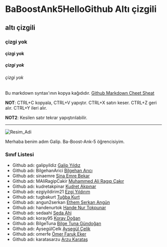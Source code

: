 # BaBoostAnk5HelloGithub Altı çizgili
## altı çizgili
### çizgi yok  
#### çizgi yok
##### çizgi yok
###### çizgi yok

Bu markdown syntax'ının kopya kağıdıdır. [Github Markdown Cheet Sheat](https://guides.github.com/pdfs/markdown-cheatsheet-online.pdf)

**NOT**: CTRL+C kopyala, CTRL+V yapıştır. CTRL+X satırı keser. CTRL+Z geri alır. CTRL+Y ileri alır.

**NOT2**: Kesilen satır tekrar yapıştırılabilir.

----

![Resim_Adi](https://raw.githubusercontent.com/gist/ManulMax/2d20af60d709805c55fd784ca7cba4b9/raw/bcfeac7604f674ace63623106eb8bb8471d844a6/github.gif)

Merhaba benim adım Galip. Ba-Boost-Ank-5 öğrencisiyim.

### Sınıf Listesi
- Github adı: galipyildiz [Galip Yıldız](https://github.com/galipyildiz)
- Github adı: BilgehanArici [Bilgehan Arıcı](https://github.com/BilgehanArici)
- Github adı: sinaemre [Sina Emre Bekar](https://github.com/sinaemre)
- Github adı: MAliRagipCakir [Muhammed Ali Ragıp Çakır](https://github.com/MAliRagipCakir)
- Github adı: kudretakpinar [Kudret Akpınar](https://github.com/kudretakpinar)
- Github adı: ezgiyildirim21 [Ezgi Yıldırım](https://github.com/ezgiyildirim21)
- Github adı: tugbakurt [Tuğba Kurt](https://github.com/tugbakurt)
- Github adı: angun2serkan [Ethem Serkan Angün](https://github.com/angun2serkan)
- Github adı: handenurtok [Hande Nur Tokpunar](https://github.com/Handenurtok)
- Github adı: sedaahi [Seda Ahi](https://github.com/sedaahi)
- Github adı: koray95 [Koray Doğan](https://github.com/Koray95)
- Github adı: BilgeTuna [Bilge Tuna Gündoğan](https://github.com/BilgeTuna)
- Github adı: AysegülCelk [Ayşegül Çelik](https://github.com/AysegulCelk)
- Github adı: omerfe [Ömer Faruk Eker](https://github.com/omerfe)
- Github adı: karatasarzu [Arzu Karataş](https://github.com/karatasarzu)
